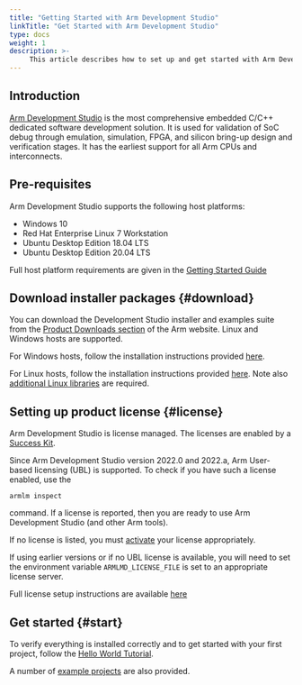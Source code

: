 ```yaml
---
title: "Getting Started with Arm Development Studio"
linkTitle: "Get Started with Arm Development Studio"
type: docs
weight: 1
description: >-
     This article describes how to set up and get started with Arm Development Studio. 
---
```


## Introduction

[Arm Development Studio](https://developer.arm.com/Tools%20and%20Software/Arm%20Development%20Studio) is the most comprehensive embedded C/C++ dedicated software development solution. It is used for validation of SoC debug through emulation, simulation, FPGA, and silicon bring-up design and verification stages. It has the earliest support for all Arm CPUs and interconnects.

## Pre-requisites

Arm Development Studio supports the following host platforms:

  * Windows 10
  * Red Hat Enterprise Linux 7 Workstation
  * Ubuntu Desktop Edition 18.04 LTS
  * Ubuntu Desktop Edition 20.04 LTS

Full host platform requirements are given in the [Getting Started Guide](https://developer.arm.com/documentation/101469/2022-0/Installing-and-configuring-Arm-Development-Studio/Hardware-and-host-platform-requirements)

## Download installer packages {#download}

You can download the Development Studio installer and examples suite from the [Product Downloads section]((https://developer.arm.com/downloads/-/arm-development-studio-downloads)) of the Arm website. Linux and Windows hosts are supported.

For Windows hosts, follow the installation instructions provided [here](https://developer.arm.com/documentation/101469/latest/Installing-and-configuring-Arm-Development-Studio/Installing-on-Windows).

For Linux hosts, follow the installation instructions provided [here](https://developer.arm.com/documentation/101469/latest/Installing-and-configuring-Arm-Development-Studio/Installing-on-Linux). Note also [additional Linux libraries](https://developer.arm.com/documentation/101469/latest/Installing-and-configuring-Arm-Development-Studio/Additional-Linux-libraries) are required.


## Setting up product license {#license}

Arm Development Studio is license managed. The licenses are enabled by a [Success Kit](https://www.arm.com/products/development-tools/success-kits).

Since Arm Development Studio version 2022.0 and 2022.a, Arm User-based licensing (UBL) is supported. To check if you have such a license enabled, use the
```console
armlm inspect
```
command. If a license is reported, then you are ready to use Arm Development Studio (and other Arm tools).

If no license is listed, you must [activate](https://developer.arm.com/documentation/102516/latest/Using-user-based-licensing) your license appropriately.

If using earlier versions or if no UBL license is available, you will need to set the environment variable `ARMLMD_LICENSE_FILE` is set to an appropriate license server.

Full license setup instructions are available [here](https://developer.arm.com/documentation/101469/latest/Installing-and-configuring-Arm-Development-Studio/Licensing-Arm-Development-Studio)

## Get started {#start}

To verify everything is installed correctly and to get started with your first project, follow the [Hello World Tutorial](https://developer.arm.com/documentation/101469/latest/Tutorials/Tutorial--Hello-World).

A number of [example projects](https://developer.arm.com/documentation/101469/latest/Projects-and-examples-in-Arm-Development-Studio/Examples-provided-with-Arm-Development-Studio) are also provided.

